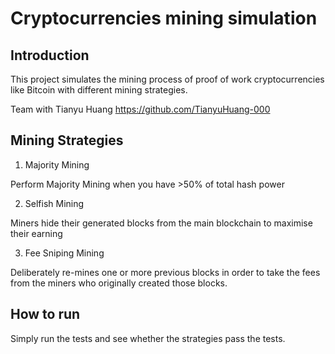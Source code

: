# Cryptocurrencies mining simulation

## Introduction
This project simulates the mining process of proof of work cryptocurrencies like Bitcoin with different mining strategies.

Team with Tianyu Huang https://github.com/TianyuHuang-000

## Mining Strategies
1. Majority Mining

Perform Majority Mining when you have >50% of total hash power

2. Selfish Mining

Miners hide their generated blocks from the main blockchain to maximise their earning

3. Fee Sniping Mining

Deliberately re-mines one or more previous blocks in order to take the fees from the miners who originally created those blocks.

## How to run
Simply run the tests and see whether the strategies pass the tests.
